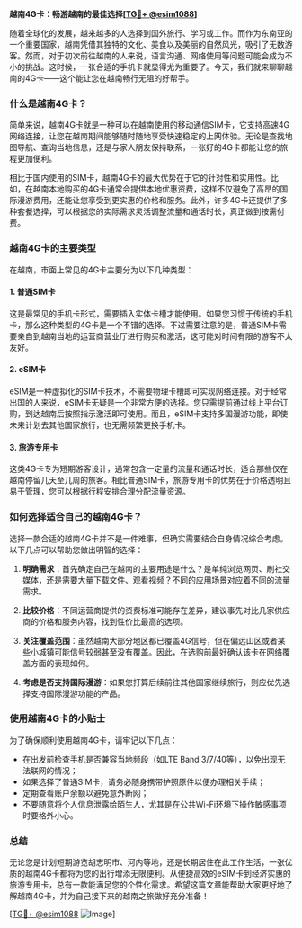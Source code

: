 **越南4G卡：畅游越南的最佳选择[[TG💪+ @esim1088](https://t.me/s/esim1088)]**

随着全球化的发展，越来越多的人选择到国外旅行、学习或工作。而作为东南亚的一个重要国家，越南凭借其独特的文化、美食以及美丽的自然风光，吸引了无数游客。然而，对于初次前往越南的人来说，语言沟通、网络使用等问题可能会成为不小的挑战。这时候，一张合适的手机卡就显得尤为重要了。今天，我们就来聊聊越南的4G卡——这个能让您在越南畅行无阻的好帮手。

### 什么是越南4G卡？

简单来说，越南4G卡就是一种可以在越南使用的移动通信SIM卡，它支持高速4G网络连接，让您在越南期间能够随时随地享受快速稳定的上网体验。无论是查找地图导航、查询当地信息，还是与家人朋友保持联系，一张好的4G卡都能让您的旅程更加便利。

相比于国内使用的SIM卡，越南4G卡的最大优势在于它的针对性和实用性。比如，在越南本地购买的4G卡通常会提供本地优惠资费，这样不仅避免了高昂的国际漫游费用，还能让您享受到更实惠的价格和服务。此外，许多4G卡还提供了多种套餐选择，可以根据您的实际需求灵活调整流量和通话时长，真正做到按需付费。

### 越南4G卡的主要类型

在越南，市面上常见的4G卡主要分为以下几种类型：

#### 1. **普通SIM卡**
这是最常见的手机卡形式，需要插入实体卡槽才能使用。如果您习惯于传统的手机卡，那么这种类型的4G卡是一个不错的选择。不过需要注意的是，普通SIM卡需要亲自到越南当地的运营商营业厅进行购买和激活，这可能对时间有限的游客不太友好。

#### 2. **eSIM卡**
eSIM是一种虚拟化的SIM卡技术，不需要物理卡槽即可实现网络连接。对于经常出国的人来说，eSIM卡无疑是一个非常方便的选择。您只需提前通过线上平台订购，到达越南后按照指示激活即可使用。而且，eSIM卡支持多国漫游功能，即使未来计划去其他国家旅行，也无需频繁更换手机卡。

#### 3. **旅游专用卡**
这类4G卡专为短期游客设计，通常包含一定量的流量和通话时长，适合那些仅在越南停留几天至几周的旅客。相比普通SIM卡，旅游专用卡的优势在于价格透明且易于管理，您可以根据行程安排合理分配流量资源。

### 如何选择适合自己的越南4G卡？

选择一款合适的越南4G卡并不是一件难事，但确实需要结合自身情况综合考虑。以下几点可以帮助您做出明智的选择：

1. **明确需求**：首先确定自己在越南的主要用途是什么？是单纯浏览网页、刷社交媒体，还是需要大量下载文件、观看视频？不同的应用场景对应着不同的流量需求。
   
2. **比较价格**：不同运营商提供的资费标准可能存在差异，建议事先对比几家供应商的价格和服务内容，找到性价比最高的选项。

3. **关注覆盖范围**：虽然越南大部分地区都已覆盖4G信号，但在偏远山区或者某些小城镇可能信号较弱甚至没有覆盖。因此，在选购前最好确认该卡在网络覆盖方面的表现如何。

4. **考虑是否支持国际漫游**：如果您打算后续前往其他国家继续旅行，则应优先选择支持国际漫游功能的产品。

### 使用越南4G卡的小贴士

为了确保顺利使用越南4G卡，请牢记以下几点：

- 在出发前检查手机是否兼容当地频段（如LTE Band 3/7/40等），以免出现无法联网的情况；
- 如果选择了普通SIM卡，请务必随身携带护照原件以便办理相关手续；
- 定期查看账户余额以避免意外断网；
- 不要随意将个人信息泄露给陌生人，尤其是在公共Wi-Fi环境下操作敏感事项时要格外小心。

### 总结

无论您是计划短期游览胡志明市、河内等地，还是长期居住在此工作生活，一张优质的越南4G卡都将为您的出行增添无限便利。从便捷高效的eSIM卡到经济实惠的旅游专用卡，总有一款能满足您的个性化需求。希望这篇文章能帮助大家更好地了解越南4G卡，并为自己接下来的越南之旅做好充分准备！

[[TG💪+ @esim1088](https://t.me/s/esim1088) ![Image](https://i.postimg.cc/4NQfJmqS/Snipaste-2025-05-13-00-14-12.png)]